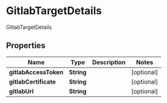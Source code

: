 

# GitlabTargetDetails

GitlabTargetDetails

## Properties

Name | Type | Description | Notes
------------ | ------------- | ------------- | -------------
**gitlabAccessToken** | **String** |  |  [optional]
**gitlabCertificate** | **String** |  |  [optional]
**gitlabUrl** | **String** |  |  [optional]



